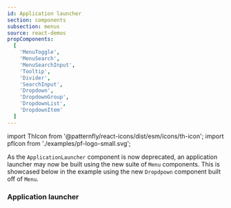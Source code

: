 ```yaml
---
id: Application launcher
section: components
subsection: menus
source: react-demos
propComponents:
  [
    'MenuToggle',
    'MenuSearch',
    'MenuSearchInput',
    'Tooltip',
    'Divider',
    'SearchInput',
    'Dropdown',
    'DropdownGroup',
    'DropdownList',
    'DropdownItem'
  ]
---
```


import ThIcon from '@patternfly/react-icons/dist/esm/icons/th-icon';
import pfIcon from './examples/pf-logo-small.svg';

As the `ApplicationLauncher` component is now deprecated, an application launcher may now be built using the new suite of `Menu` components. This is showcased below in the example using the new `Dropdpown` component built off of `Menu`.

### Application launcher

```ts file="./examples/ApplicationLauncherDemo.tsx"

```
